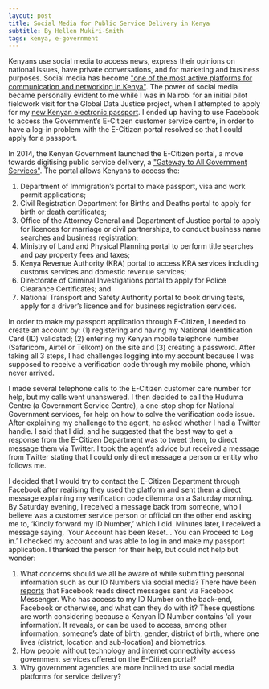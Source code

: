 ```yaml
---
layout: post
title: Social Media for Public Service Delivery in Kenya
subtitle: By Hellen Mukiri-Smith
tags: kenya, e-government
---
```


Kenyans use social media to access news, express their opinions on national issues, have private conversations, and for marketing and business purposes. Social media has become ["one of the most active platforms for communication and networking in Kenya"](https://hapakenya.com/2014/10/13/number-of-social-media-users-in-kenya). The power of social media became personally evident to me while I was in Nairobi for an initial pilot fieldwork visit for the Global Data Justice project, when I attempted to apply for my [new Kenyan electronic passport](https://www.nation.co.ke/news/passport-Kenya-2019/1056-4078232-yse667/index.html). I ended up having to use Facebook to access the Government’s E-Citizen customer service centre, in order to have a log-in problem with the E-Citizen portal resolved so that I could apply for a passport.

In 2014, the Kenyan Government launched the E-Citizen portal, a move towards digitising public service delivery, a ["Gateway to All Government Services"](http://www.ecitizen.go.ke/). The portal allows Kenyans to access the:
1. Department of Immigration’s portal to make passport, visa and work permit applications; 
2. Civil Registration Department for Births and Deaths portal to apply for birth or death certificates;
3. Office of the Attorney General and Department of Justice portal to apply for licences for marriage or civil partnerships, to conduct business name searches and business registration;
4. Ministry of Land and Physical Planning portal to perform title searches and pay property fees and taxes;
5. Kenya Revenue Authority (KRA) portal to access KRA services including customs services and domestic revenue services;
6. Directorate of Criminal Investigations portal to apply for Police Clearance Certificates; and 
7. National Transport and Safety Authority portal to book driving tests, apply for a driver’s licence and for business registration services.

In order to make my passport application through E-Citizen, I needed to create an account by: (1) registering and having my National Identification Card (ID) validated; (2) entering my Kenyan mobile telephone number (Safaricom, Airtel or Telkom) on the site and (3) creating a password. After taking all 3 steps, I had challenges logging into my account because I was supposed to receive a verification code through my mobile phone, which never arrived. 

I made several telephone calls to the E-Citizen customer care number for help, but my calls went unanswered. I then decided to call the Huduma Centre (a Government Service Centre), a one-stop shop for National Government services, for help on how to solve the verification code issue. After explaining my challenge to the agent, he asked whether I had a Twitter handle. I said that I did, and he suggested that the best way to get a response from the E-Citizen Department was to tweet them, to direct message them via Twitter. I took the agent’s advice but received a message from Twitter stating that I could only direct message a person or entity who follows me.

I decided that I would try to contact the E-Citizen Department through Facebook after realising they used the platform and sent them a direct message explaining my verification code dilemma on a Saturday morning. By Saturday evening, I received a message back from someone, who I believe was a customer service person or official on the other end asking me to, ‘Kindly forward my ID Number,’ which I did. Minutes later, I received a message saying, ‘Your Account has been Reset... You can Proceed to Log in.’ I checked my account and was able to log in and make my passport application. I thanked the person for their help, but could not help but wonder:

1. What concerns should we all be aware of while submitting personal information such as our ID Numbers via social media? There have been [reports](http://social.techcrunch.com/2018/09/29/facebook-is-weaponizing-security-to-erode-privacy/) that Facebook reads direct messages sent via Facebook Messenger. Who has access to my ID Number on the back-end, Facebook or otherwise, and what can they do with it? These questions are worth considering because a Kenyan ID Number contains ‘all your information’. It reveals, or can be used to access, among other information, someone’s date of birth, gender, district of birth, where one lives (district, location and sub-location) and biometrics.
2. How people without technology and internet connectivity access government services offered on the E-Citizen portal?
3. Why government agencies are more inclined to use social media platforms for service delivery?
